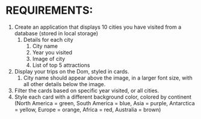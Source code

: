 # REQUIREMENTS:
1. Create an application that displays 10 cities you have visited from a database (stored in local storage)
    1. Details for each city
        1. City name
        1. Year you visited
        1. Image of city
        1. List of top 5 attractions
1. Display your trips on the Dom, styled in cards. 
    1. City name should appear above the image, in a larger font size, with all other details below the image.
1. Filter the cards based on specific year visited, or all cities.
1. Style each card with a different background color, colored by continent (North America = green, South America = blue, Asia = purple, Antarctica = yellow, Europe = orange, Africa = red, Australia = brown)
